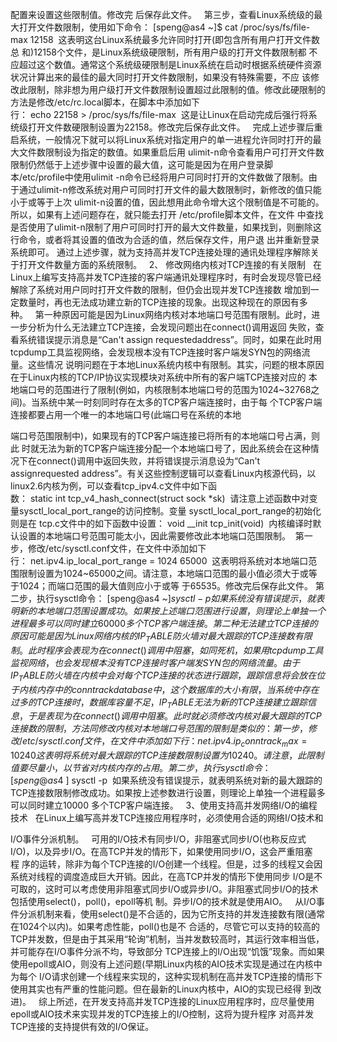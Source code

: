 > 





配置来设置这些限制值。修改完 后保存此文件。  
第三步，查看Linux系统级的最大打开文件数限制，使用如下命令： [speng@as4 ~]$ cat /proc/sys/fs/file-max 12158 
这表明这台Linux系统最多允许同时打开(即包含所有用户打开文件数总
和)12158个文件，是Linux系统级硬限制，所有用户级的打开文件数限制都 不应超过这个数值。通常这个系统级硬限制是Linux系统在启动时根据系统硬件资源状况计算出来的最佳的最大同时打开文件数限制，如果没有特殊需要，不应 该修改此限制，除非想为用户级打开文件数限制设置超过此限制的值。修改此硬限制的方法是修改/etc/rc.local脚本，在脚本中添加如下行： echo 22158 > /proc/sys/fs/file-max 
这是让Linux在启动完成后强行将系统级打开文件数硬限制设置为22158。修改完后保存此文件。  
完成上述步骤后重启系统，一般情况下就可以将Linux系统对指定用户的单一进程允许同时打开的最大文件数限制设为指定的数值。如果重启后用 ulimit-n命令查看用户可打开文件数限制仍然低于上述步骤中设置的最大值，这可能是因为在用户登录脚本/etc/profile中使用ulimit -n命令已经将用户可同时打开的文件数做了限制。由于通过ulimit-n修改系统对用户可同时打开文件的最大数限制时，新修改的值只能小于或等于上次 ulimit-n设置的值，因此想用此命令增大这个限制值是不可能的。所以，如果有上述问题存在，就只能去打开
/etc/profile脚本文件，在文件 中查找是否使用了ulimit-n限制了用户可同时打开的最大文件数量，如果找到，则删除这行命令，或者将其设置的值改为合适的值，然后保存文件，用户退 出并重新登录系统即可。 通过上述步骤，就为支持高并发TCP连接处理的通讯处理程序解除关于打开文件数量方面的系统限制。  
2、 修改网络内核对TCP连接的有关限制  
在Linux上编写支持高并发TCP连接的客户端通讯处理程序时，有时会发现尽管已经解除了系统对用户同时打开文件数的限制，但仍会出现并发TCP连接数 增加到一定数量时，再也无法成功建立新的TCP连接的现象。出现这种现在的原因有多种。  
第一种原因可能是因为Linux网络内核对本地端口号范围有限制。此时，进一步分析为什么无法建立TCP连接，会发现问题出在connect()调用返回 失败，查看系统错误提示消息是“Can't assign requestedaddress”。同时，如果在此时用tcpdump工具监视网络，会发现根本没有TCP连接时客户端发SYN包的网络流量。这些情况 说明问题在于本地Linux系统内核中有限制。其实，问题的根本原因在于Linux内核的TCP/IP协议实现模块对系统中所有的客户端TCP连接对应的 本地端口号的范围进行了限制(例如，内核限制本地端口号的范围为1024~32768之间)。当系统中某一时刻同时存在太多的TCP客户端连接时，由于每 个TCP客户端连接都要占用一个唯一的本地端口号(此端口号在系统的本地






端口号范围限制中)，如果现有的TCP客户端连接已将所有的本地端口号占满，则此 时就无法为新的TCP客户端连接分配一个本地端口号了，因此系统会在这种情况下在connect()调用中返回失败，并将错误提示消息设为“Can't 
assignrequested address”。有关这些控制逻辑可以查看Linux内核源代码，以linux2.6内核为例，可以查看tcp_ipv4.c文件中如下函数： static int tcp_v4_hash_connect(struct sock *sk) 
请注意上述函数中对变量sysctl_local_port_range的访问控制。变量
sysctl_local_port_range的初始化则是在 tcp.c文件中的如下函数中设置： void __init tcp_init(void) 
内核编译时默认设置的本地端口号范围可能太小，因此需要修改此本地端口范围限制。 
第一步，修改/etc/sysctl.conf文件，在文件中添加如下行： net.ipv4.ip_local_port_range = 1024 65000 
这表明将系统对本地端口范围限制设置为1024~65000之间。请注意，本地端口范围的最小值必须大于或等于1024；而端口范围的最大值则应小于或等 于65535。修改完后保存此文件。 第二步，执行sysctl命令： [speng@as4 ~]$ sysctl -p 
如果系统没有错误提示，就表明新的本地端口范围设置成功。如果按上述端口范围进行设置，则理论上单独一个进程最多可以同时建立60000多个TCP客户端 连接。  
第二种无法建立TCP连接的原因可能是因为Linux网络内核的IP_TABLE防火墙对最大跟踪的TCP连接数有限制。此时程序会表现为在 connect()调用中阻塞，如同死机，如果用tcpdump工具监视网络，也会发现根本没有TCP连接时客户端发SYN包的网络流量。由于 IP_TABLE防火墙在内核中会对每个TCP连接的状态进行跟踪，跟踪信息将会放在位于内核内存中的conntrackdatabase中，这个数据库 的大小有限，当系统中存在过多的TCP连接时，数据库容量不足，IP_TABLE无法为新的TCP连接建立跟踪信息，于是表现为在connect()调用 中阻塞。此时就必须修改内核对最大跟踪的TCP连接数的限制，方法同修改内核对本地端口号范围的限制是类似的： 
第一步，修改/etc/sysctl.conf文件，在文件中添加如下行： net.ipv4.ip_conntrack_max = 10240 
这表明将系统对最大跟踪的TCP连接数限制设置为10240。请注意，此限制值要尽量小，以节省对内核内存的占用。 第二步，执行sysctl命令： [speng@as4 ~]$ sysctl -p 
如果系统没有错误提示，就表明系统对新的最大跟踪的TCP连接数限制修改成功。如果按上述参数进行设置，则理论上单独一个进程最多可以同时建立10000 多个TCP客户端连接。  
3、使用支持高并发网络I/O的编程技术  
在Linux上编写高并发TCP连接应用程序时，必须使用合适的网络I/O技术和






I/O事件分派机制。  
可用的I/O技术有同步I/O，非阻塞式同步I/O(也称反应式I/O)，以及异步I/O。在高TCP并发的情形下，如果使用同步I/O，这会严重阻塞程 序的运转，除非为每个TCP连接的I/O创建一个线程。但是，过多的线程又会因系统对线程的调度造成巨大开销。因此，在高TCP并发的情形下使用同步 I/O是不可取的，这时可以考虑使用非阻塞式同步I/O或异步I/O。非阻塞式同步I/O的技术包括使用select()，poll()，epoll等机 制。异步I/O的技术就是使用AIO。  
从I/O事件分派机制来看，使用select()是不合适的，因为它所支持的并发连接数有限(通常在1024个以内)。如果考虑性能，poll()也是不 合适的，尽管它可以支持的较高的TCP并发数，但是由于其采用“轮询”机制，当并发数较高时，其运行效率相当低，并可能存在I/O事件分派不均，导致部分 TCP连接上的I/O出现“饥饿”现象。而如果使用epoll或AIO，则没有上述问题(早期Linux内核的AIO技术实现是通过在内核中为每个 I/O请求创建一个线程来实现的，这种实现机制在高并发TCP连接的情形下使用其实也有严重的性能问题。但在最新的Linux内核中，AIO的实现已经得 到改进)。  
综上所述，在开发支持高并发TCP连接的Linux应用程序时，应尽量使用epoll或AIO技术来实现并发的TCP连接上的I/O控制，这将为提升程序 对高并发TCP连接的支持提供有效的I/O保证。
